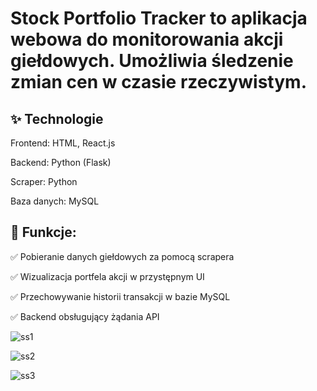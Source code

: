 # Stock Portfolio Tracker to aplikacja webowa do monitorowania akcji giełdowych. Umożliwia śledzenie zmian cen w czasie rzeczywistym.

## ✨ Technologie
Frontend: HTML, React.js

Backend: Python (Flask)

Scraper: Python 

Baza danych: MySQL

## 🔧 Funkcje:

✅ Pobieranie danych giełdowych za pomocą scrapera

✅ Wizualizacja portfela akcji w przystępnym UI

✅ Przechowywanie historii transakcji w bazie MySQL

✅ Backend obsługujący żądania API

![ss1](https://github.com/user-attachments/assets/4715b475-ae68-497d-8151-04048ef6a6c7)

![ss2](https://github.com/user-attachments/assets/c8792141-dacd-4efb-ae55-8fc5feb1d63d)

![ss3](https://github.com/user-attachments/assets/e41d6c6b-0d94-4de5-8a47-c39a86241db8)
